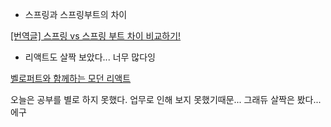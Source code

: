 - 스프링과 스프링부트의 차이

[[번역글] 스프링 vs 스프링 부트 차이 비교하기!](https://sas-study.tistory.com/274)

- 리액트도 살짝 보았다... 너무 많다잉

[벨로퍼트와 함께하는 모던 리액트](https://react.vlpt.us/)

오늘은 공부를 별로 하지 못했다. 업무로 인해 보지 못했기때문...
그래듀 살짝은 봤다... 에구
